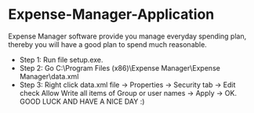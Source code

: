 # Expense-Manager-Application
Expense Manager software provide you manage everyday spending plan, thereby you will have a good plan to spend much reasonable.
- Step 1: Run file setup.exe.
- Step 2: Go C:\Program Files (x86)\Expense Manager\Expense Manager\data.xml
- Step 3: Right click data.xml file -> Properties -> Security tab -> Edit check Allow Write all items of Group or user names -> Apply -> OK.						
              GOOD LUCK AND HAVE A NICE DAY :)
